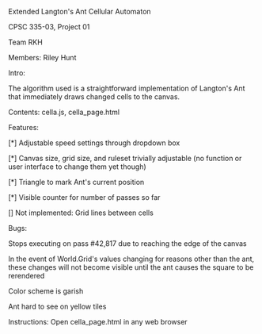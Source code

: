 Extended Langton's Ant Cellular Automaton

CPSC 335-03, Project 01

Team RKH

Members: Riley Hunt

Intro:

The algorithm used is a straightforward implementation of Langton's Ant that immediately draws changed cells to the canvas.

Contents: cella.js, cella_page.html

Features:

[*] Adjustable speed settings through dropdown box

[*] Canvas size, grid size, and ruleset trivially adjustable (no function or user interface to change them yet though)

[*] Triangle to mark Ant's current position

[*] Visible counter for number of passes so far

[] Not implemented: Grid lines between cells

Bugs:

Stops executing on pass #42,817 due to reaching the edge of the canvas

In the event of World.Grid's values changing for reasons other than the ant, these changes will not become visible until the ant causes the square to be rerendered

Color scheme is garish

Ant hard to see on yellow tiles

Instructions: Open cella_page.html in any web browser
